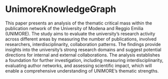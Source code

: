 # UnimoreKnowledgeGraph

This paper presents an analysis of the thematic critical mass within the publication network of the University of Modena and Reggio Emilia (UNIMORE). The study aims to evaluate the university’s research activity across different areas by measuring the number of publications, involved researchers, interdisciplinarity, collaboration patterns. The findings provide insights into the university’s strong research domains and suggest potential directions for internal and external collaborations. The analysis establishes a foundation for further investigation, including measuring interdisciplinarity, evaluating author networks, and assessing scientific impact, which will enable a comprehensive understanding of UNIMORE’s thematic strengths.
